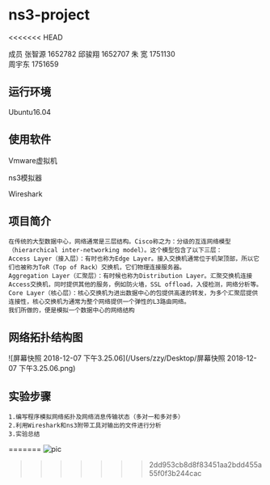# ns3-project
<<<<<<< HEAD

成员
张智源	1652782	
邱骏翔	1652707	
朱    宽     1751130	
周宇东	1751659

## 运行环境

Ubuntu16.04 

## 使用软件

Vmware虚拟机

ns3模拟器

Wireshark

## 项目简介
	在传统的大型数据中心，网络通常是三层结构。Cisco称之为：分级的互连网络模型（hierarchical inter-networking model）。这个模型包含了以下三层：
	Access Layer（接入层）：有时也称为Edge Layer。接入交换机通常位于机架顶部，所以它们也被称为ToR（Top of Rack）交换机，它们物理连接服务器。
	Aggregation Layer（汇聚层）：有时候也称为Distribution Layer。汇聚交换机连接Access交换机，同时提供其他的服务，例如防火墙，SSL offload，入侵检测，网络分析等。
	Core Layer（核心层）：核心交换机为进出数据中心的包提供高速的转发，为多个汇聚层提供连接性，核心交换机为通常为整个网络提供一个弹性的L3路由网络。
	我们所做的，便是模拟一个数据中心的网络结构

## 网络拓扑结构图

![屏幕快照 2018-12-07 下午3.25.06](/Users/zzy/Desktop/屏幕快照 2018-12-07 下午3.25.06.png)

## 实验步骤

	1.编写程序模拟网络拓扑及网络消息传输状态（多对一和多对多）
	2.利用Wireshark和ns3附带工具对输出的文件进行分析
	3.实验总结
=======
![pic](https://github.com/acdzh/ns3-project/blob/master/dc.png)
>>>>>>> 2dd953cb8d8f83451aa2bdd455a55f0f3b244cac
